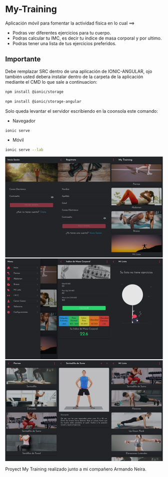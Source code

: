 # My-Training 
Aplicación móvil para fomentar la actividad física en lo cual ==>
  - Podras ver diferentes ejercicios para tu cuerpo.
  - Podras calcular tu IMC, es decir tu índice de masa corporal y por ultimo.
  - Podras tener una lista de tus ejercicios preferidos.



## Importante 
Debe remplazar SRC dentro de una aplicación de IONIC-ANGULAR, ojo también usted debera instalar dentro de la carpeta de la aplicación mediante el CMD lo que sale a continuacion:

```bash
npm install @ionic/storage
```
```bash
npm install @ionic/storage-angular
```

Solo queda levantar el servidor escribiendo en la coonsola este comando:

- Navegador
```bash
ionic serve
```
- Móvil
```bash
ionic serve --lab
```

![MyTrainingApp1](./src/assets/img/MyTraining1.png)
![MyTrainingApp2](./src/assets/img/MyTraining2.png)
![MyTrainingApp3](./src/assets/img/MyTraining3.png)

Proyect My Training realizado junto a mi compañero Armando Neira.
